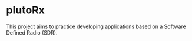 # plutoRx
This project aims to practice developing applications based on a Software Defined Radio (SDR).
